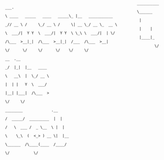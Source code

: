 











																__________                             ___.                 
																\______   \ ____   _____   ____   _____\_ |__   ___________ 
																 |       _// __ \ /     \_/ __ \ /     \| __ \_/ __ \_  __ \
																 |    |   \  ___/|  Y Y  \  ___/|  Y Y  \ \_\ \  ___/|  | \/
																 |____|_  /\___  >__|_|  /\___  >__|_|  /___  /\___  >__|   
																		\/     \/      \/     \/      \/    \/     \/       
																					  __  .__                                                   
																					_/  |_|  |__   ____                                         
																					\   __\  |  \_/ __ \                                        
																					 |  | |   Y  \  ___/                                        
																					 |__| |___|  /\___  >                                       
																							   \/     \/                                        
																				  ________             .__                                  
																				 /  _____/  _________  |  |                                 
																				/   \  ___ /  _ \__  \ |  |                                 
																				\    \_\  (  <_> ) __ \|  |__                               
																				 \______  /\____(____  /____/                               
																						\/           \/
